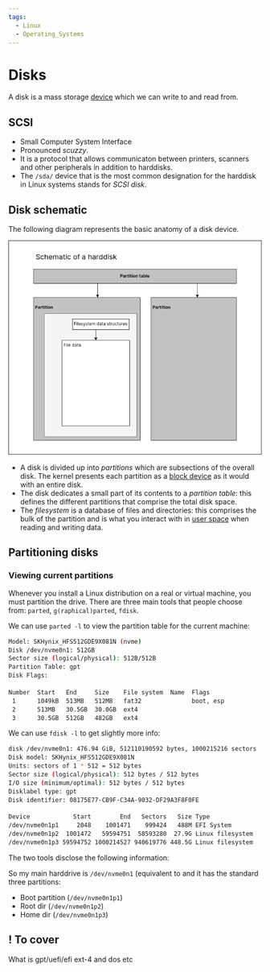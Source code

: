 ```yaml
---
tags:
  - Linux
  - Operating_Systems
---
```


# Disks
A disk is a mass storage [device](./Devices.md) which we can write to and read from.

## SCSI
* Small Computer System Interface
* Pronounced _scuzzy_. 
* It is a protocol that allows communicaton between printers, scanners and other peripherals in addition to harddisks. 
* The `/sda/` device that is the most common designation for the harddisk in Linux systems stands for *SCSI disk*.

## Disk schematic
The following diagram represents the basic anatomy of a disk device.

![](/img/harddisk.png)


* A disk is divided up into *partitions* which are subsections of the overall disk. The kernel presents each partition as a [block device](./Devices.md#Devices.md) as it would with an entire disk.
* The disk dedicates a small part of its contents to a *partition table*: this defines the different partitions that comprise the total disk space. 
* The *filesystem* is a database of files and directories: this comprises the bulk of the partition and is what you interact with in [user space](./User_Space.md) when reading and writing data. 

 ## Partitioning disks 

### Viewing current partitions
Whenever you install a Linux distribution on a real or virtual machine, you must partition the drive. There are three main tools that people choose from: `parted`, `g(raphical)parted`, `fdisk`.

We can use `parted -l` to view the partition table for the current machine:

```bash
Model: SKHynix_HFS512GDE9X081N (nvme)
Disk /dev/nvme0n1: 512GB
Sector size (logical/physical): 512B/512B
Partition Table: gpt
Disk Flags: 

Number  Start   End     Size    File system  Name  Flags
 1      1049kB  513MB   512MB   fat32              boot, esp
 2      513MB   30.5GB  30.0GB  ext4
 3      30.5GB  512GB   482GB   ext4
```

We can use `fdisk -l` to get slightly more info:

```bash
disk /dev/nvme0n1: 476.94 GiB, 512110190592 bytes, 1000215216 sectors
Disk model: SKHynix_HFS512GDE9X081N                 
Units: sectors of 1 * 512 = 512 bytes
Sector size (logical/physical): 512 bytes / 512 bytes
I/O size (minimum/optimal): 512 bytes / 512 bytes
Disklabel type: gpt
Disk identifier: 08175E77-CB9F-C34A-9032-DF29A3F8F0FE

Device            Start        End   Sectors   Size Type
/dev/nvme0n1p1     2048    1001471    999424   488M EFI System
/dev/nvme0n1p2  1001472   59594751  58593280  27.9G Linux filesystem
/dev/nvme0n1p3 59594752 1000214527 940619776 448.5G Linux filesystem
```
The two tools disclose the following information:

So my main harddrive is `/dev/nvme0n1`  (equivalent to and it has the standard three partitions:
* Boot partition (`/dev/nvme0n1p1`)
* Root dir (`/dev/nvme0n1p2`)
* Home dir (`/dev/nvme0n1p3`)


## ! To cover

What is gpt/uefi/efi
ext-4 and dos etc
